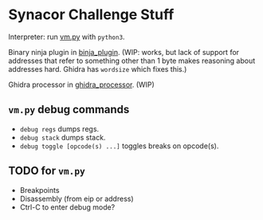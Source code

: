 # Synacor Challenge Stuff
Interpreter: run [vm.py](vm.py) with `python3`.

Binary ninja plugin in [binja_plugin](binja_plugin).
(WIP: works, but lack of support for addresses that refer to something other
than 1 byte makes reasoning about addresses hard. Ghidra has `wordsize` which
fixes this.)

Ghidra processor in [ghidra_processor](ghidra_processor). (WIP)

## `vm.py` debug commands
- `debug regs` dumps regs.
- `debug stack` dumps stack.
- `debug toggle [opcode(s) ...]` toggles breaks on opcode(s).

## TODO for `vm.py`
- Breakpoints
- Disassembly (from eip or address)
- Ctrl-C to enter debug mode?
